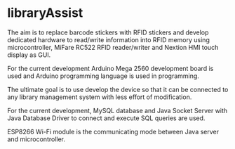 # libraryAssist 

The aim is to replace barcode stickers with RFID stickers and develop dedicated hardware to read/write information into RFID memory using microcontroller, MiFare RC522 RFID reader/writer and Nextion HMI touch display as GUI.

For the current development Arduino Mega 2560 development board is used and Arduino programming language is used in programming.

The ultimate goal is to use develop the device so that it can be connected to any library management system with less effort of modification.

For the current development, MySQL database and Java Socket Server with Java Database Driver to connect and execute SQL queries are used.

ESP8266 Wi-Fi module is the communicating mode between Java server and microcontroller.
